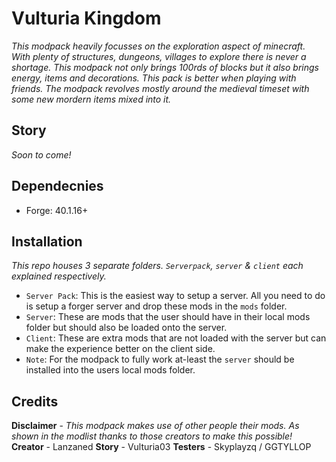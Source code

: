 # Vulturia Kingdom
*This modpack heavily focusses on the exploration aspect of minecraft. With plenty of structures, dungeons, villages to explore there is never a shortage. This modpack not only brings 100rds of blocks but it also brings energy, items and decorations. This pack is better when playing with friends. The modpack revolves mostly around the medieval timeset with some new mordern items mixed into it.*

## Story
*Soon to come!*

## Dependecnies 
- Forge: 40.1.16+

## Installation
*This repo houses 3 separate folders. `Serverpack`, `server` & `client` each explained respectively.*
- `Server Pack`: This is the easiest way to setup a server. All you need to do is setup a forger server and drop these mods in the `mods` folder.
- `Server`: These are mods that the user should have in their local mods folder but should also be loaded onto the server.
- `Client`: These are extra mods that are not loaded with the server but can make the experience better on the client side.
- `Note`: For the modpack to fully work at-least the `server` should be installed into the users local mods folder.

## Credits
**Disclaimer** - *This modpack makes use of other people their mods. As shown in the modlist thanks to those creators to make this possible!*
**Creator** - Lanzaned
**Story** - Vulturia03
**Testers** - Skyplayzq / GGTYLLOP
